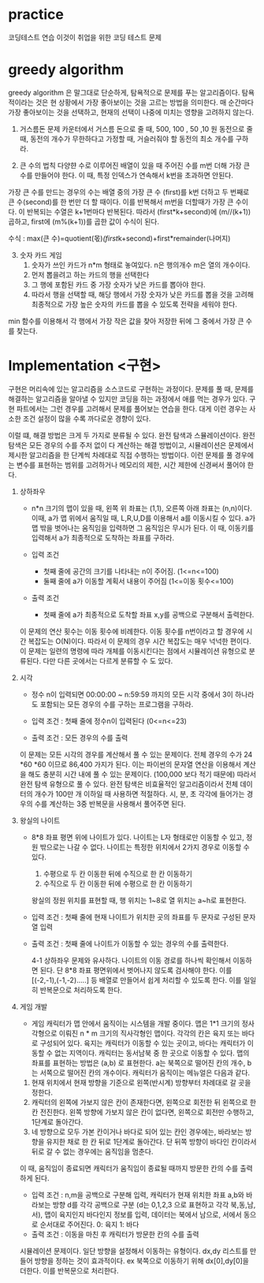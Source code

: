 # practice

코딩테스트 연습
이것이 취업을 위한 코딩 테스트 문제

# greedy algorithm

greedy algorithm 은 말그대로 단순하게, 탐욕적으로 문제를 푸는 알고리즘이다.
탐욕적이라는 것은 현 상황에서 가장 좋아보이는 것을 고르는 방법을 의미한다.
매 순간마다 가장 좋아보이는 것을 선택하고, 현재의 선택이 나중에 미치는 영향을 고려하지 않는다.

1. 거스름돈 문제
   카운터에서 거스름 돈으로 줄 때, 500, 100 , 50 ,10 원 동전으로 줄 때,
   동전의 개수가 무한하다고 가정할 때, 거슬러줘야 할 동전의 최소 개수를 구하라.

2. 큰 수의 법칙
   다양햔 수로 이루어진 배열이 있을 때 주어진 수를 m번 더해 가장 큰 수를 만들어야 한다.
   이 때, 특정 인덱스가 연속해서 k번을 초과하면 안된다.

가장 큰 수를 만드는 경우의 수는 배열 중의 가장 큰 수 (first)를 k번 더하고 두 번째로 큰 수(second)를 한 번만 더 할 때이다.
이를 반복해서 m번을 더할때가 가장 큰 수이다.
이 반복되는 수열은 k+1번마다 반복된다.
따라서 (first\*k+second)에 (m//(k+1)) 곱하고, first에 (m%(k+1))를 곱한 값이 수식이 된다.

수식 : max(큰 수)=quotient(몫)*(first*k+second)+first\*remainder(나머지)

3. 숫자 카드 게임
   1. 숫자가 쓰인 카드가 n\*m 형태로 놓여있다. n은 행의개수 m은 열의 개수이다.
   2. 먼저 뽑을려고 하는 카드의 행을 선택한다
   3. 그 행에 포함된 카드 중 가장 숫자가 낮은 카드를 뽑아야 한다.
   4. 따라서 행을 선택할 때, 해당 행에서 가장 숫자가 낮은 카드를 뽑을 것을 고려해 최종적으로 가장 높은 숫자의 카드를 뽑을 수 있도록 전략을 세워야 한다.

min 함수를 이용해서 각 행에서 가장 작은 값을 찾아 저장한 뒤에 그 중에서 가장 큰 수를 찾는다.

# Implementation <구현>

구현은 머리속에 있는 알고리즘을 소스코드로 구현하는 과정이다.
문제를 풀 때, 문제를 해결하는 알고리즘을 알아낼 수 있지만 코딩을 하는 과정에서 애를 먹는 경우가 있다.
구현 파트에서는 그런 경우를 고려해서 문제를 풀어보는 연습을 한다.
대게 이런 경우는 사소한 조건 설정이 많을 수록 까다로운 경향이 있다.

이럴 떄, 해결 방법은 크게 두 가지로 분류될 수 있다.
완전 탐색과 스뮬레이션이다. 완전 탐색은 모든 경우의 수를 주저 없이 다 계산하는 해결 방법이고, 시뮬레이션은 문제에서 제시한 알고리즘을 한 단계씩 차례대로 직접 수행하는 방법이다. 이런 문제를 풀 경우에는 변수를 표현하는 범위를 고려하거나 메모리의 제한, 시간 제한에 신경써서 풀어야 한다.

1. 상하좌우

   - n\*n 크기의 맵이 있을 때, 왼쪽 위 좌표는 (1,1), 오른쪽 아래 좌표는 (n,n)이다. 이때, a가 맵 위에서 움직일 때, L,R,U,D를 이용해서 a를 이동시킬 수 있다. a가 맵 밖을 벗어나는 움직임을 입력하면 그 움직임은 무시가 된다. 이 때, 이동키를 입력해서 a가 최종적으로 도착하는 좌표를 구하라.

   - 입력 조건
     - 첫째 줄에 공간의 크기를 나타내는 n이 주어짐. (1<=n<=100)
     - 둘째 줄에 a가 이동할 계획서 내용이 주어짐 (1<=이동 횟수<=100)
   - 출력 조건
     - 첫째 줄에 a가 최종적으로 도착할 좌표 x,y를 공백으로 구분해서 출력한다.

   이 문제의 연산 횟수는 이동 횟수에 비례한다. 이동 횟수를 n번이라고 할 경우에 시간 복잡도는 O(N)이다. 따라서 이 문제의 경우 시간 복잡도는 매우 넉넉한 편이다.
   이 문제는 일련의 명령에 따라 개체를 이동시킨다는 점에서 시뮬레이션 유형으로 분류된다. 다만 다른 곳에서는 다르게 분류할 수 도 있다.

2. 시각

   - 정수 n이 입력되면 00:00:00 ~ n:59:59 까지의 모든 시각 중에서 3이 하나라도 포함되는 모든 경우의 수를 구하는 프로그램을 구하라.

   - 입력 조건 : 첫째 줄에 정수n이 입력된다 (0<=n<=23)
   - 출력 조건 : 모든 경우의 수를 출력

   이 문제는 모든 시각의 경우를 계산해서 풀 수 있는 문제이다.
   전체 경우의 수가 24 *60 *60 이므로 86,400 가지가 된다.
   이는 파이썬의 문자열 연산을 이용해서 계산을 해도 충분히 시간 내에 풀 수 있는 문제이다. (100,000 보다 적기 때문에)
   따라서 완전 탐색 유형으로 풀 수 있다. 완전 탐색은 비효율적인 알고리즘이라서 전체 데이터의 개수가 100만 개 이하일 때 사용하면 적절하다.
   시, 분, 초 각각에 들어가는 경우의 수를 계산하는 3중 반복문을 사용해서 풀어주면 된다.

3. 왕실의 나이트

   - 8\*8 좌표 평면 위에 나이트가 있다. 나이트는 L자 형태로만 이동할 수 있고, 정원 밖으로는 나갈 수 없다. 나이트는 특정한 위치에서 2가지 경우로 이동할 수 있다.

     1. 수평으로 두 칸 이동한 뒤에 수직으로 한 칸 이동하기
     2. 수직으로 두 칸 이동한 뒤에 수평으로 한 칸 이동하기

     왕실의 정원 위치를 표현할 때, 행 위치는 1~8로 열 위치는 a~h로 표현한다.

   - 입력 조건 : 첫째 줄에 현재 나이트가 위치한 곳의 좌표를 두 문자로 구성된 문자열 입력
   - 출력 조건 : 첫째 줄에 나이트가 이동할 수 있는 경우의 수를 출력한다.

     4-1 상하좌우 문제와 유사하다. 나이트의 이동 경로를 하나씩 확인해서 이동하면 된다. 단 8\*8 좌표 평면위에서 벗어나지 않도록 검사해야 한다.
     이를 [(-2,-1),(-1,-2).....] 등 배열로 만들어서 쉽게 처리할 수 있도록 한다. 이를 일일히 반복문으로 처리하도록 한다.

4. 게임 개발

   - 게임 캐릭터가 맵 안에서 움직이는 시스템을 개발 중이다. 맵은 1*1 크기의 정사각형으로 이뤄진 n * m 크기의 직사각형인 맵이다. 각각의 칸은 육지 또는 바다로 구성되어 있다. 육지는 캐릭터가 이동할 수 있는 곳이고, 바다는 캐릭터가 이동할 수 없는 지역이다. 캐릭터는 동서남북 중 한 곳으로 이동할 수 있다.
     맵의 좌표를 표현하는 방법은 (a,b) 로 표현한다. a는 북쪽으로 떨어진 칸의 개수, b는 서쪽으로 떨어진 칸의 개수이다. 캐릭터가 움직이는 메뉴얼은 다음과 같다.

   1. 현재 위치에서 현재 방향을 기준으로 왼쪽(반시계) 방향부터 차례대로 갈 곳을 정한다.
   2. 캐릭터의 왼쪽에 가보지 않은 칸이 존재한다면, 왼쪽으로 회전한 뒤 왼쪽으로 한 칸 전진한다. 왼쪽 방향에 가보지 않은 칸이 없다면, 왼쪽으로 회전만 수행하고, 1단계로 돌아간다.
   3. 네 방향으로 모두 가본 칸이거나 바다로 되어 있는 칸인 경우에는, 바라보는 방향을 유지한 채로 한 칸 뒤로 1단계로 돌아간다. 단 뒤쪽 방향이 바다인 칸이라서 뒤로 갈 수 없는 경우에는 움직임을 멈춘다.

   이 때, 움직임이 종료되면 캐릭터가 움직임이 종료될 때까지 방문한 칸의 수를 출력하게 된다.

   - 입력 조건 : n,m을 공백으로 구분해 입력, 캐릭터가 현재 위치한 좌표 a,b와 바라보는 방향 d를 각각 공백으로 구분 (d는 0,1,2,3 으로 표현하고 각각 북,동,남,서), 맵이 육지인지 바다인지 정보를 입력, 데이터는 북에서 남으로, 서에서 동으로 순서대로 주어진다. 0: 육지 1: 바다
   - 출력 조건 : 이동을 마친 후 캐릭터가 방문한 칸의 수를 출력

   시뮬레이션 문제이다. 일단 방향을 설정해서 이동하는 유형이다. dx,dy 리스트를 만들어 방향을 정하는 것이 효과적이다. ex 북쪽으로 이동하기 위해 dx[0],dy[0]을 더한다. 이를 반복문으로 처리한다.
